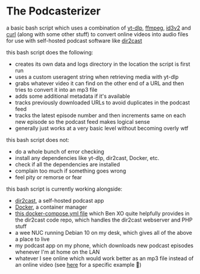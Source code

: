 # The Podcasterizer
a basic bash script which uses a combination of [yt-dlp](https://github.com/yt-dlp/yt-dlp), [ffmpeg](https://ffmpeg.org/), [id3v2](https://id3v2.sourceforge.net/) and [curl](https://curl.se/) (along with some other stuff) to convert online videos into audio files for use with self-hosted podcast software like [dir2cast](https://github.com/ben-xo/dir2cast)

this bash script does the following:

- creates its own data and logs directory in the location the script is first run
- uses a custom useragent string when retrieving media with yt-dlp
- grabs whatever video it can find on the other end of a URL and then tries to convert it into an mp3 file
- adds some additional metadata if it's available
- tracks previously downloaded URLs to avoid duplicates in the podcast feed
- tracks the latest episode number and then increments same on each new episode so the podcast feed makes logical sense
- generally just works at a very basic level without becoming overly wtf


this bash script does not:

- do a whole bunch of error checking
- install any dependencies like yt-dlp, dir2cast, Docker, etc.
- check if all the dependencies are installed
- complain too much if something goes wrong
- feel pity or remorse or fear


this bash script is currently working alongside:
- [dir2cast](https://github.com/ben-xo/dir2cast), a self-hosted podcast app
- [Docker](https://www.docker.com/), a container manager
- [this docker-compose.yml file](https://github.com/ben-xo/dir2cast/blob/main/docker-compose.yml) which Ben XO quite helpfully provides in the dir2cast code repo, which handles the dir2cast webserver and PHP stuff
- a wee NUC running Debian 10 on my desk, which gives all of the above a place to live
- my podcast app on my phone, which downloads new podcast episodes whenever I'm at home on the LAN
- whatever I see online which would work better as an mp3 file instead of an online video (see [here](https://www.youtube.com/watch?v=OOxWQ9CF-y4) for a specific example :musical_note:)
